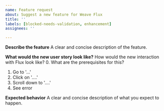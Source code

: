 ```yaml
---
name: Feature request
about: Suggest a new feature for Weave Flux
title: ''
labels: [blocked-needs-validation, enhancement]
assignees: ''

---
```


**Describe the feature**
A clear and concise description of the feature.

**What would the new user story look like?**
How would the new interaction with Flux look like?
0. What are the prerequisites for this?
1. Go to '...'
2. Click on '....'
3. Scroll down to '....'
4. See error

**Expected behavior**
A clear and concise description of what you expect to happen.

